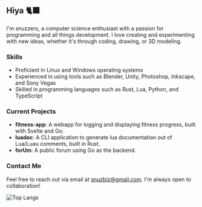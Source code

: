 ## Hiya 🐈‍⬛

I'm snuzzers, a computer science enthusiast with a passion for programming and all things development. I love creating and experimenting with new ideas, whether it's through coding, drawing, or 3D modeling. 

### Skills

- Proficient in Linux and Windows operating systems
- Experienced in using tools such as Blender, Unity, Photoshop, Inkscape, and Sony Vegas
- Skilled in programming languages such as Rust, Lua, Python, and TypeScript

### Current Projects

- **fitness-app**: A webapp for logging and displaying fitness progress, built with Svelte and Go.
- **luadoc**: A CLI application to generate lua documentation out of Lua/Luau comments, built in Rust.
- **forUm**: A public forum using Go as the backend.

### Contact Me

Feel free to reach out via email at snuzbiz@gmail.com. I'm always open to collaboration!

![Top Langs](https://git-stats-vercel-snuzzers.vercel.app/api/top-langs/?username=snuzzers&theme=rose_pine&show_icons=true&layout=compact&langs_count=8&hide=javascript,html,css,shell)

